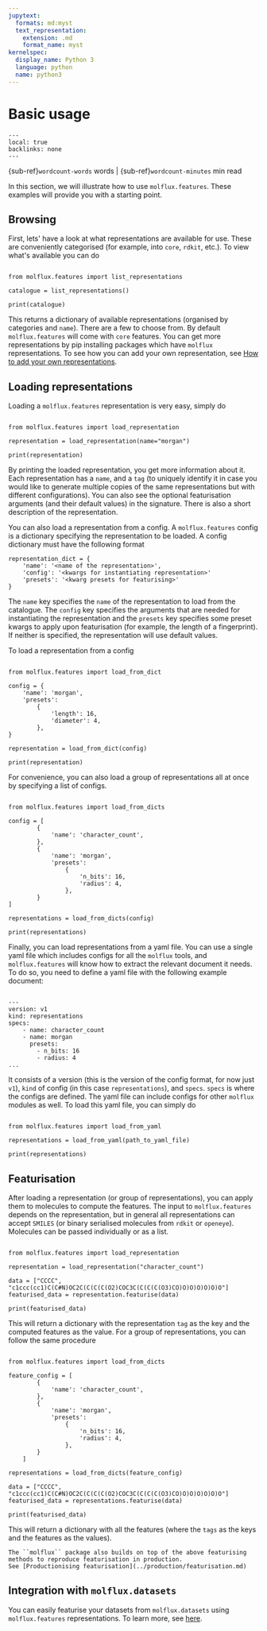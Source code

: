```yaml
---
jupytext:
  formats: md:myst
  text_representation:
    extension: .md
    format_name: myst
kernelspec:
  display_name: Python 3
  language: python
  name: python3
---
```


# Basic usage


```{contents} On this page
---
local: true
backlinks: none
---
```

{sub-ref}`wordcount-words` words | {sub-ref}`wordcount-minutes` min read

In this section, we will illustrate how to use ``molflux.features``. These examples will provide you with a starting
point.


## Browsing

First, lets' have a look at what representations are available for use. These are conveniently categorised (for example,
into ``core``, ``rdkit``, etc.). To view what's available you can do

```{code-cell} ipython3

from molflux.features import list_representations

catalogue = list_representations()

print(catalogue)
```

This returns a dictionary of available representations (organised by categories and ``name``). There are a few to choose from.
By default ``molflux.features`` will come with ``core`` features. You can get more representations by pip installing packages
which have ``molflux`` representations. To see how you can add your own representation, see [How to add your own representations](how_to_add_reps.md).

## Loading representations

Loading a ``molflux.features`` representation is very easy, simply do

```{code-cell} ipython3

from molflux.features import load_representation

representation = load_representation(name="morgan")

print(representation)
```

By printing the loaded representation, you get more information about it. Each representation has a ``name``, and a ``tag``
(to uniquely identify it in case you would like to generate multiple copies of the same representations but with different
configurations). You can also see the optional featurisation arguments (and their default values) in the signature.
There is also a short description of the representation.

You can also load a representation from a config. A ``molflux.features`` config is a dictionary specifying the representation
to be loaded. A config dictionary must have the following format
```{code-block} python
representation_dict = {
    'name': '<name of the representation>',
    'config': '<kwargs for instantiating representation>'
    'presets': '<kwarg presets for featurising>'
}
```

The ``name`` key specifies the ``name``  of the representation to load from the catalogue. The ``config`` key
specifies the arguments that are needed for instantiating the representation and the ``presets`` key specifies some preset
kwargs to apply upon featurisation (for example, the length of a fingerprint). If neither is specified, the
representation will use default values.

To load a representation from a config

```{code-cell} ipython3

from molflux.features import load_from_dict

config = {
    'name': 'morgan',
    'presets':
        {
            'length': 16,
            'diameter': 4,
        },
}

representation = load_from_dict(config)

print(representation)
```

For convenience, you can also load a group of representations all at once by specifying a list of configs.

```{code-cell} ipython3

from molflux.features import load_from_dicts

config = [
        {
            'name': 'character_count',
        },
        {
            'name': 'morgan',
            'presets':
                {
                    'n_bits': 16,
                    'radius': 4,
                },
        }
]

representations = load_from_dicts(config)

print(representations)
```

Finally, you can load representations from a yaml file. You can use a single yaml file which includes configs for all the ``molflux`` tools,
and ``molflux.features`` will know how to extract the relevant document it needs. To do so, you need to define a yaml file with the
following example document:

```{code-block} yaml

---
version: v1
kind: representations
specs:
    - name: character_count
    - name: morgan
      presets:
        - n_bits: 16
        - radius: 4
...
```

It consists of a version (this is the version of the config format, for now just ``v1``), ``kind`` of config (in this case
``representations``), and ``specs``. ``specs`` is where the configs are defined. The yaml file can include
configs for other ``molflux`` modules as well. To load this yaml file, you can simply do


```{code-block} ipython3

from molflux.features import load_from_yaml

representations = load_from_yaml(path_to_yaml_file)

print(representations)
```


## Featurisation

After loading a representation (or group of representations), you can apply them to molecules to compute the features.
The input to ``molflux.features`` depends on the representation, but in general all representations can accept ``SMILES``
(or binary serialised molecules from ``rdkit`` or ``openeye``). Molecules can be passed individually or as a list.

```{code-cell} ipython3

from molflux.features import load_representation

representation = load_representation("character_count")

data = ["CCCC", "c1ccc(cc1)C(C#N)OC2C(C(C(C(O2)COC3C(C(C(C(O3)CO)O)O)O)O)O)O"]
featurised_data = representation.featurise(data)

print(featurised_data)
```

This will return a dictionary with the representation ``tag`` as the key and the computed features as the value. For a group
of representations, you can follow the same procedure

```{code-cell} ipython3

from molflux.features import load_from_dicts

feature_config = [
        {
            'name': 'character_count',
        },
        {
            'name': 'morgan',
            'presets':
                {
                    'n_bits': 16,
                    'radius': 4,
                },
        }
    ]

representations = load_from_dicts(feature_config)

data = ["CCCC", "c1ccc(cc1)C(C#N)OC2C(C(C(C(O2)COC3C(C(C(C(O3)CO)O)O)O)O)O)O"]
featurised_data = representations.featurise(data)

print(featurised_data)
```

This will return a dictionary with all the features (where the ``tags`` as the keys and the features as the values).

```{note}
The ``molflux`` package also builds on top of the above featurising methods to reproduce featurisation in production.
See [Productionising featurisation](../production/featurisation.md)
```


## Integration with ``molflux.datasets``

 You can easily featurise your datasets from ``molflux.datasets`` using ``molflux.features`` representations.
 To learn more, see [here](../datasets/featurising.md).
